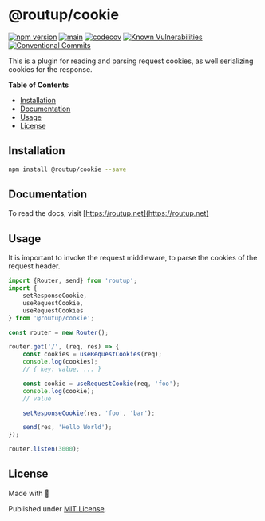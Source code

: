 # @routup/cookie

[![npm version](https://badge.fury.io/js/@routup%2Fcookie.svg)](https://badge.fury.io/js/@routup%2Fcookie)
[![main](https://github.com/Tada5hi/routup/actions/workflows/main.yml/badge.svg)](https://github.com/Tada5hi/routup/actions/workflows/main.yml)
[![codecov](https://codecov.io/gh/tada5hi/routup/branch/master/graph/badge.svg?token=QFGCsHRUax)](https://codecov.io/gh/tada5hi/routup)
[![Known Vulnerabilities](https://snyk.io/test/github/Tada5hi/routup/badge.svg)](https://snyk.io/test/github/Tada5hi/routup)
[![Conventional Commits](https://img.shields.io/badge/Conventional%20Commits-1.0.0-%23FE5196?logo=conventionalcommits&logoColor=white)](https://conventionalcommits.org)

This is a plugin for reading and parsing request cookies, as well serializing cookies for the
response.

**Table of Contents**

- [Installation](#installation)
- [Documentation](#documentation)
- [Usage](#usage)
- [License](#license)

## Installation

```bash
npm install @routup/cookie --save
```

## Documentation

To read the docs, visit [https://routup.net](https://routup.net)

## Usage

It is important to invoke the request middleware,
to parse the cookies of the request header.

```typescript
import {Router, send} from 'routup';
import {
    setResponseCookie,
    useRequestCookie,
    useRequestCookies
} from '@routup/cookie';

const router = new Router();

router.get('/', (req, res) => {
    const cookies = useRequestCookies(req);
    console.log(cookies);
    // { key: value, ... }

    const cookie = useRequestCookie(req, 'foo');
    console.log(cookie);
    // value

    setResponseCookie(res, 'foo', 'bar');

    send(res, 'Hello World');
});

router.listen(3000);
```

## License

Made with 💚

Published under [MIT License](./LICENSE).
